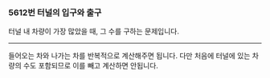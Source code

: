 ### 5612번 터널의 입구와 출구

터널 내 차량이 가장 많았을 때, 그 수를 구하는 문제입니다.

---

들어오는 차와 나가는 차를 반복적으로 계산해주면 됩니다. 다만 처음에 터널에 있는 차량의 수도 포함되므로 이를 빼고 계산하면 안됩니다.
